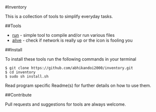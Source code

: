 #Inventory

This is a collection of tools to simplify everyday tasks.

##Tools

* [run](https://github.com/abhikandoi2000/inventory/tree/master/run "run tool") - simple tool to compile and/or run various files
* [alive](https://github.com/abhikandoi2000/inventory/tree/tool-alive/alive "alive tool") - check if network is really up or the icon is fooling you

##Install

To install these tools run the following commands in your terminal

    $ git clone https://github.com/abhikandoi2000/inventory.git
    $ cd inventory
    $ sudo sh install.sh

Read program specific Readme(s) for further details on how to use them.

##Contribute

Pull requests and suggestions for tools are always welcome.
